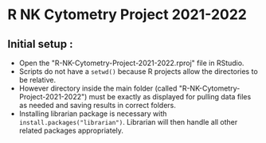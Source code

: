 # R NK Cytometry Project 2021-2022

## Initial setup :
* Open the "R-NK-Cytometry-Project-2021-2022.rproj" file in RStudio.
* Scripts do not have a `setwd()` because R projects allow the directories to be relative.
* However directory inside the main folder (called "R-NK-Cytometry-Project-2021-2022") must be exactly as displayed for pulling data files as needed and saving results in correct folders.
* Installing librarian package is necessary with `install.packages("librarian")`. Librarian will then handle all other related packages appropriately.
